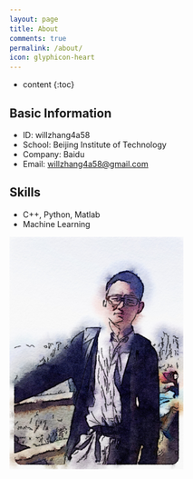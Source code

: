 ```yaml
---
layout: page
title: About
comments: true
permalink: /about/
icon: glyphicon-heart
---
```


* content
{:toc}

## Basic Information

* ID: willzhang4a58
* School: Beijing Institute of Technology
* Company: Baidu
* Email: willzhang4a58@gmail.com

## Skills

* C++, Python, Matlab
* Machine Learning

<img src="../images/IMG_0274.jpg" width = "307" height = "409"/>